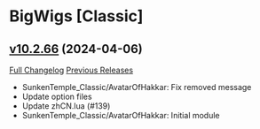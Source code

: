 # BigWigs [Classic]

## [v10.2.66](https://github.com/BigWigsMods/BigWigs_Classic/tree/v10.2.66) (2024-04-06)
[Full Changelog](https://github.com/BigWigsMods/BigWigs_Classic/compare/v10.2.65...v10.2.66) [Previous Releases](https://github.com/BigWigsMods/BigWigs_Classic/releases)

- SunkenTemple\_Classic/AvatarOfHakkar: Fix removed message  
- Update option files  
- Update zhCN.lua (#139)  
- SunkenTemple\_Classic/AvatarOfHakkar: Initial module  

